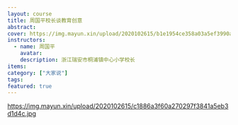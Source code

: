 ```yaml
---
layout: course
title: 周国平校长谈教育创意
abstract: 
cover: https://img.mayun.xin/upload/2020102615/b1e1954ce358a03a5ef3990a63c29aec.jpg
instructors:
  - name: 周国平
    avatar: 
    description: 浙江瑞安市桐浦镇中心小学校长
items: 
category: ["大家说"]
tags:
featured: true
---
```


https://img.mayun.xin/upload/2020102615/c1886a3f60a270297f3841a5eb3d1d4c.jpg
